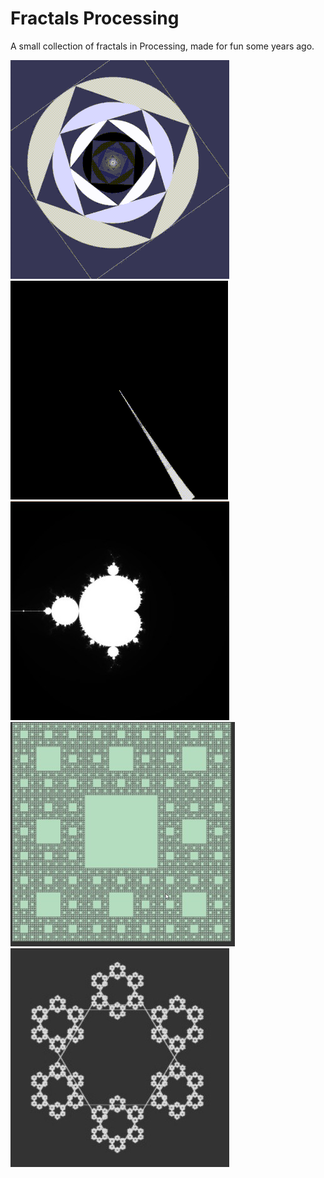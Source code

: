 # Fractals Processing
A small collection of fractals in Processing, made for fun some years ago.


![alt text](preview1.gif)
![alt text](preview2.gif)
![alt text](preview3.jpg)
![alt text](preview4.jpg)
<img src="preview5.jpg" alt="alt text" width="350" height="350">

